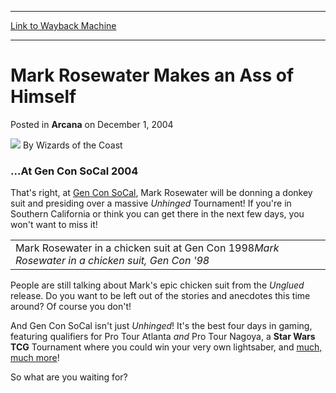 
---
[Link to Wayback Machine](https://web.archive.org/web/20210429033549/https://magic.wizards.com/en/articles/archive/arcana/mark-rosewater-makes-ass-himself-2004-12-01)

[_metadata_:author]:- "Wizards of the Coast"
[_metadata_:description]:- "...At Gen Con SoCal 2004That's right, at Gen Con SoCal, Mark Rosewater will be donning a donkey suit and presiding over a massive Unhinged Tournament! If you're in Southern California or think you can get there in the next few days, you won't want to miss it! Mark Rosewater in a chicken suit, Gen Con '98People are still talking about Mark's epic chicken suit from the Unglued"
[_metadata_:generator]:- "Drupal 7 (http://drupal.org)"
[_metadata_:node]:- "607861"
[_metadata_:publish_date]:- "2004-12-01"
[_metadata_:source]:- "div-main-content"
[_metadata_:title]:- "Mark Rosewater Makes an Ass of Himself"
[_metadata_:wayback_capture_timestamp]:- "2021-04-29 03:35:49"
[_metadata_:wayback_raw_url]:- "https://web.archive.org/web/20210429033549id_/https://magic.wizards.com/en/articles/archive/arcana/mark-rosewater-makes-ass-himself-2004-12-01"
[_metadata_:wayback_url]:- "https://magic.wizards.com/en/articles/archive/arcana/mark-rosewater-makes-ass-himself-2004-12-01"
---


Mark Rosewater Makes an Ass of Himself
======================================



 Posted in **Arcana**
 on December 1, 2004 






![](https://media.magic.wizards.com/styles/auth_small/public/images/person/wizards_author.jpg)
By Wizards of the Coast











### ...At Gen Con SoCal 2004

That's right, at [Gen Con SoCal](http://www.gencon.com/socalhome.aspx?file=socal), Mark Rosewater will be donning a donkey suit and presiding over a massive *Unhinged* Tournament! If you're in Southern California or think you can get there in the next few days, you won't want to miss it!



|  |
| --- |
| Mark Rosewater in a chicken suit at Gen Con 1998*Mark Rosewater in a chicken suit, Gen Con '98* |

People are still talking about Mark's epic chicken suit from the *Unglued* release. Do you want to be left out of the stories and anecdotes this time around? Of course you don't!

And Gen Con SoCal isn't just *Unhinged*! It's the best four days in gaming, featuring qualifiers for Pro Tour Atlanta *and* Pro Tour Nagoya, a **Star Wars TCG** Tournament where you could win your very own lightsaber, and [much, much more](http://www.gencon.com/displaysocal.aspx?file=socal-event-highlights)!

So what are you waiting for?







